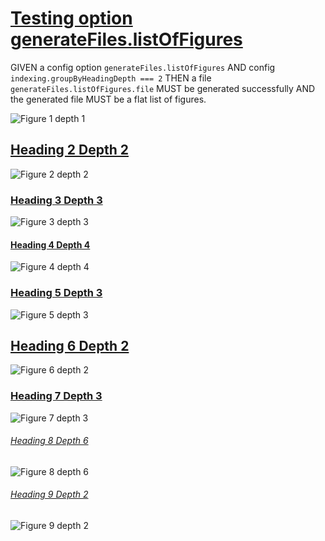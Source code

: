 # [Testing option generateFiles.listOfFigures](#testing-option-generatefileslistoffigures)

GIVEN a config option `generateFiles.listOfFigures`
AND config `indexing.groupByHeadingDepth === 2`
THEN a file `generateFiles.listOfFigures.file` MUST be generated successfully
AND the generated file MUST be a flat list of figures.

<a id="figure-1-depth-1" class="figure" title="Figure 1 depth 1"></a>
![Figure 1 depth 1][1]

## [Heading 2 Depth 2](#heading-2-depth-2)

<a id="figure-2-depth-2" class="figure" title="Figure 2 depth 2"></a>
![Figure 2 depth 2][2]

### [Heading 3 Depth 3](#heading-3-depth-3)

<a id="figure-3-depth-3" class="figure" title="Figure 3 depth 3"></a>
![Figure 3 depth 3][3]

#### [Heading 4 Depth 4](#heading-4-depth-4)

<a id="figure-4-depth-4" class="figure" title="Figure 4 depth 4"></a>
![Figure 4 depth 4][4]

### [Heading 5 Depth 3](#heading-5-depth-3)

<a id="figure-5-depth-3" class="figure" title="Figure 5 depth 3"></a>
![Figure 5 depth 3][5]

## [Heading 6 Depth 2](#heading-6-depth-2)

<a id="figure-6-depth-2" class="figure" title="Figure 6 depth 2"></a>
![Figure 6 depth 2][6]

### [Heading 7 Depth 3](#heading-7-depth-3)

<a id="figure-7-depth-3" class="figure" title="Figure 7 depth 3"></a>
![Figure 7 depth 3][7]

###### [Heading 8 Depth 6](#heading-8-depth-6)

<a id="figure-8-depth-6" class="figure" title="Figure 8 depth 6"></a>
![Figure 8 depth 6][8]

###### [Heading 9 Depth 2](#heading-9-depth-2)

<a id="figure-9-depth-2" class="figure" title="Figure 9 depth 2"></a>
![Figure 9 depth 2][9]

[1]: ./figure1.png

[2]: ./figure2.png

[3]: ./figure3.png

[4]: ./figure4.png

[5]: ./figure5.png

[6]: ./figure6.png

[7]: ./figure7.png

[8]: ./figure8.png

[9]: ./figure9.png
